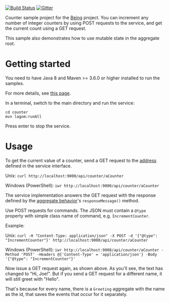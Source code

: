 [![Build Status](https://travis-ci.com/bertilmuth/being-samples.svg?branch=main)](https://travis-ci.com/bertilmuth/being-samples)
[![Gitter](https://badges.gitter.im/requirementsascode/community.svg)](https://gitter.im/requirementsascode/community?utm_source=badge&utm_medium=badge&utm_campaign=pr-badge)

Counter sample project for the [Being](https://github.com/bertilmuth/being) project.
You can increment any number of integer counters by using POST requests to the service,
and get the current count using a GET request.

This sample also demonstrates how to use mutable state in the aggregate root.

# Getting started
You need to have Java 8 and Maven >= 3.6.0 or higher installed to run the samples. 

For more details, see [this page](https://www.lagomframework.com/documentation/1.6.x/java/JavaPrereqs.html#JDK).

In a terminal, switch to the main directory and run the service:

    cd counter
    mvn lagom:runAll

Press enter to stop the service.

# Usage
To get the current value of a counter, send a GET request to the [address](https://github.com/bertilmuth/being-samples/blob/main/counter/counter-api/src/main/java/org/requirementsascode/being/counter/api/CounterService.java) defined in the service interface.

Unix: `curl http://localhost:9000/api/counter/aCounter`

Windows (PowerShell): `iwr http://localhost:9000/api/counter/aCounter`

The service implementation answers the GET request with the response
defined by the [aggregate behavior](https://github.com/bertilmuth/being-samples/blob/main/counter/counter-impl/src/main/java/org/requirementsascode/being/counter/impl/CounterBehavior.java)'s `responseMessage()` method.

Use POST requests for commands. The JSON must contain a `@type` property with simple class name of command, e.g. `IncrementCounter`.

Example:

Unix: `curl -H "Content-Type: application/json" -X POST -d '{"@type": "IncrementCounter"}' http://localhost:9000/api/counter/aCounter`

Windows (PowerShell): `iwr http://localhost:9000/api/counter/aCounter -Method 'POST' -Headers @{'Content-Type' = 'application/json'} -Body '{"@type": "IncrementCounter"}'`

Now issue a GET request again, as shown above. As you'll see, the text has changed to "Hi, Joe!".
But if you send a GET request for a different name, it will still greet with "Hello".

That's because for every name, there is a `Greeting` aggregate with the name as the id,
that saves the events that occur for it separately.

